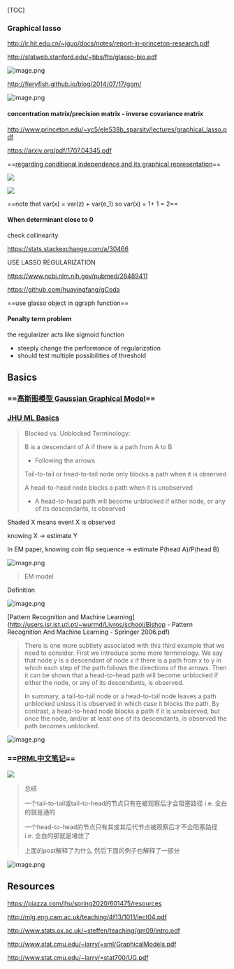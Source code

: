 [TOC]



### Graphical lasso

http://ir.hit.edu.cn/~jguo/docs/notes/report-in-princeton-research.pdf

http://statweb.stanford.edu/~tibs/ftp/glasso-bio.pdf

![image.png](https://i.loli.net/2020/05/11/c5KQtlf6gARkHEN.png)

http://fieryfish.github.io/blog/2014/07/17/ggm/

![image.png](https://i.loli.net/2020/05/07/pHNzxXjFeMULQAt.png)

#### concentration matrix/precision matrix - inverse covariance matrix

http://www.princeton.edu/~yc5/ele538b_sparsity/lectures/graphical_lasso.pdf

https://arxiv.org/pdf/1707.04345.pdf



==[regarding conditional independence and its graphical representation](https://stats.stackexchange.com/a/73730)==

![](https://i.stack.imgur.com/EftcN.png)





![](https://i.stack.imgur.com/NJ4gb.png)



==note that var(x) = var(z) + var(e_1) so var(x) = 1+ 1 = 2==



#### When determinant close to 0

check collinearity

https://stats.stackexchange.com/a/30466

USE LASSO REGULARIZATION

https://www.ncbi.nlm.nih.gov/pubmed/28489411

https://github.com/huayingfang/gCoda

==use glasso object in qgraph function==



#### Penalty term problem

the regularizer acts like sigmoid function

- steeply change the performance of regularization
- should test multiple possibilities of threshold













## Basics

### ==[高斯图模型 Gaussian Graphical Model](http://fieryfish.github.io/blog/2014/07/17/ggm/)==



### [JHU ML Basics](https://piazza.com/jhu/spring2020/601475/resources)



> Blocked vs. Unblocked Terminology: 
>
> B is a descendant of A if there is a path from A to B
>
> * Following the arrows 
>
> Tail-to-tail or head-to-tail node only blocks a path when it is observed 
>
> A head-to-head node blocks a path when it is unobserved 
>
> * A head-to-head path will become unblocked if either node, or any of its descendants, is observed



Shaded X means event X is observed

knowing X -> estimate Y

In EM paper, knowing coin flip sequence -> estimate P(head A)/P(head B)

![image.png](https://i.loli.net/2020/05/05/cgjJpeGDTOuyU8W.png)

>  EM model



Definition

![image.png](https://i.loli.net/2020/01/16/2A85qDoBkvyrPZT.png)



[Pattern Recognition and Machine Learning](http://users.isr.ist.utl.pt/~wurmd/Livros/school/Bishop - Pattern Recognition And Machine Learning - Springer  2006.pdf)

> There is one more subtlety associated with this third example that we need to consider. First we introduce some more terminology. We say that node y is a descendant of node x if there is a path from x to y in which each step of the path follows the directions of the arrows. Then it can be shown that a head-to-head path will become unblocked if either the node, or any of its descendants, is observed.
>
> 
>
> In summary, a tail-to-tail node or a head-to-tail node leaves a path unblocked unless it is observed in which case it blocks the path. By contrast, a head-to-head node blocks a path if it is unobserved, but once the node, and/or at least one of its descendants, is observed the path becomes unblocked.



![image.png](https://i.loli.net/2020/01/16/gj6qBabXHhEAuIp.png)



### ==[PRML中文笔记](https://keson96.github.io/2017/02/23/2017-02-23-Conditional-Independence/)==







![](http://i.imgur.com/4hwGsGc.png)



> 总结
>
> 一个tail-to-tail或tail-to-head的节点只有在被观察后才会阻塞路径 i.e. 全白的就是通的
>
> 一个head-to-head的节点只有其或其后代节点被观察后才不会阻塞路径 i.e. 全白的那就是堵住了
>
> 上面的post解释了为什么 然后下面的例子也解释了一部分



![image.png](https://i.loli.net/2020/05/05/KNtmXiGMFVu1lCq.png)





## Resources

https://piazza.com/jhu/spring2020/601475/resources





http://mlg.eng.cam.ac.uk/teaching/4f13/1011/lect04.pdf

http://www.stats.ox.ac.uk/~steffen/teaching/gm09/intro.pdf

http://www.stat.cmu.edu/~larry/=sml/GraphicalModels.pdf

http://www.stat.cmu.edu/~larry/=stat700/UG.pdf